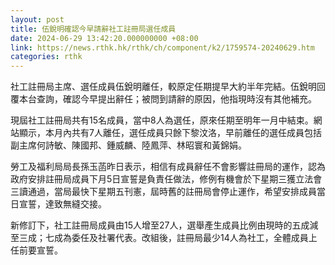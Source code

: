 ```yaml
---
layout: post
title: 伍銳明確認今早請辭社工註冊局選任成員
date: 2024-06-29 13:42:20.000000000 +08:00
link: https://news.rthk.hk/rthk/ch/component/k2/1759574-20240629.htm
categories: rthk
---
```


社工註冊局主席、選任成員伍銳明離任，較原定任期提早大約半年完結。伍銳明回覆本台查詢，確認今早提出辭任；被問到請辭的原因，他指現時沒有其他補充。

現屆社工註冊局共有15名成員，當中8人為選任，原來任期至明年一月中結束。網站顯示，本月內共有7人離任，選任成員只餘下黎汶洛，早前離任的選任成員包括副主席何詩敏、陳國邦、鍾威麟、陸鳳萍、林昭寰和黃錦娟。

勞工及福利局局長孫玉菡昨日表示，相信有成員辭任不會影響註冊局的運作，認為政府安排註冊局成員下月5日宣誓是負責任做法，修例有機會於下星期三獲立法會三讀通過，當局最快下星期五刊憲，屆時舊的註冊局會停止運作，希望安排成員當日宣誓，達致無縫交接。

新修訂下，社工註冊局成員由15人增至27人，選舉產生成員比例由現時的五成減至三成；七成為委任及社署代表。改組後，註冊局最少14人為社工，全體成員上任前要宣誓。
